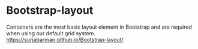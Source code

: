 # Bootstrap-layout
Containers are the most basic layout element in Bootstrap and are required when using our default grid system.
https://surjabarman.github.io/Bootstrap-layout/
